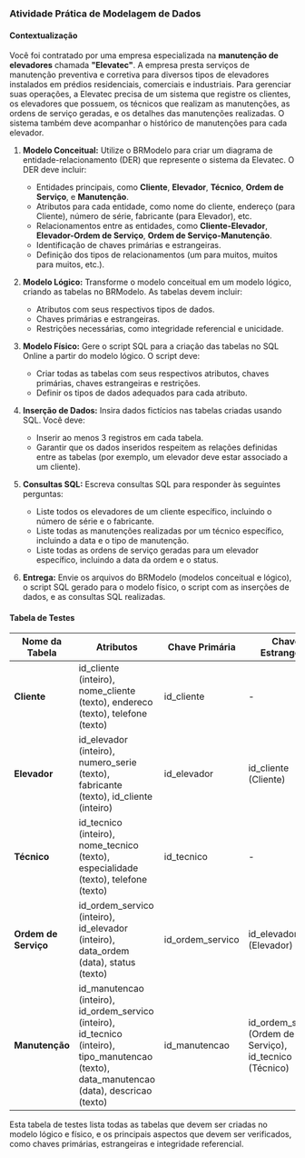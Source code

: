 ### Atividade Prática de Modelagem de Dados

#### Contextualização
Você foi contratado por uma empresa especializada na **manutenção de elevadores** chamada **"Elevatec"**. A empresa presta serviços de manutenção preventiva e corretiva para diversos tipos de elevadores instalados em prédios residenciais, comerciais e industriais. Para gerenciar suas operações, a Elevatec precisa de um sistema que registre os clientes, os elevadores que possuem, os técnicos que realizam as manutenções, as ordens de serviço geradas, e os detalhes das manutenções realizadas. O sistema também deve acompanhar o histórico de manutenções para cada elevador.

1. **Modelo Conceitual:** Utilize o BRModelo para criar um diagrama de entidade-relacionamento (DER) que represente o sistema da Elevatec. O DER deve incluir:
   - Entidades principais, como **Cliente**, **Elevador**, **Técnico**, **Ordem de Serviço**, e **Manutenção**.
   - Atributos para cada entidade, como nome do cliente, endereço (para Cliente), número de série, fabricante (para Elevador), etc.
   - Relacionamentos entre as entidades, como **Cliente-Elevador**, **Elevador-Ordem de Serviço**, **Ordem de Serviço-Manutenção**.
   - Identificação de chaves primárias e estrangeiras.
   - Definição dos tipos de relacionamentos (um para muitos, muitos para muitos, etc.).

2. **Modelo Lógico:** Transforme o modelo conceitual em um modelo lógico, criando as tabelas no BRModelo. As tabelas devem incluir:
   - Atributos com seus respectivos tipos de dados.
   - Chaves primárias e estrangeiras.
   - Restrições necessárias, como integridade referencial e unicidade.

3. **Modelo Físico:** Gere o script SQL para a criação das tabelas no SQL Online a partir do modelo lógico. O script deve:
   - Criar todas as tabelas com seus respectivos atributos, chaves primárias, chaves estrangeiras e restrições.
   - Definir os tipos de dados adequados para cada atributo.

4. **Inserção de Dados:** Insira dados fictícios nas tabelas criadas usando SQL. Você deve:
   - Inserir ao menos 3 registros em cada tabela.
   - Garantir que os dados inseridos respeitem as relações definidas entre as tabelas (por exemplo, um elevador deve estar associado a um cliente).

5. **Consultas SQL:** Escreva consultas SQL para responder às seguintes perguntas:
   - Liste todos os elevadores de um cliente específico, incluindo o número de série e o fabricante.
   - Liste todas as manutenções realizadas por um técnico específico, incluindo a data e o tipo de manutenção.
   - Liste todas as ordens de serviço geradas para um elevador específico, incluindo a data da ordem e o status.

6. **Entrega:** Envie os arquivos do BRModelo (modelos conceitual e lógico), o script SQL gerado para o modelo físico, o script com as inserções de dados, e as consultas SQL realizadas.

#### Tabela de Testes

| Nome da Tabela | Atributos | Chave Primária | Chave Estrangeira |
|----------------|-----------|----------------|-------------------|
| **Cliente** | id_cliente (inteiro), nome_cliente (texto), endereco (texto), telefone (texto) | id_cliente | - |
| **Elevador** | id_elevador (inteiro), numero_serie (texto), fabricante (texto), id_cliente (inteiro) | id_elevador | id_cliente (Cliente) |
| **Técnico** | id_tecnico (inteiro), nome_tecnico (texto), especialidade (texto), telefone (texto) | id_tecnico | - |
| **Ordem de Serviço** | id_ordem_servico (inteiro), id_elevador (inteiro), data_ordem (data), status (texto) | id_ordem_servico | id_elevador (Elevador) |
| **Manutenção** | id_manutencao (inteiro), id_ordem_servico (inteiro), id_tecnico (inteiro), tipo_manutencao (texto), data_manutencao (data), descricao (texto) | id_manutencao | id_ordem_servico (Ordem de Serviço), id_tecnico (Técnico) |

Esta tabela de testes lista todas as tabelas que devem ser criadas no modelo lógico e físico, e os principais aspectos que devem ser verificados, como chaves primárias, estrangeiras e integridade referencial.
